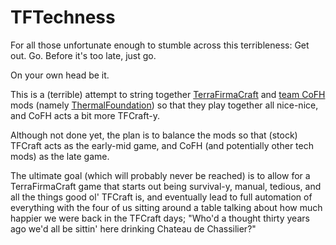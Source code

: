# TFTechness
For all those unfortunate enough to stumble across this terribleness:
Get out.
Go.
Before it's too late, just go.

On your own head be it.

This is a (terrible) attempt to string together [TerraFirmaCraft](https://github.com/Deadrik/TFCraft) and [team CoFH](https://github.com/CoFH) mods (namely [ThermalFoundation](https://github.com/CoFH/ThermalFoundation)) so that they play together all nice-nice, and CoFH acts a bit more TFCraft-y.

Although not done yet, the plan is to balance the mods so that (stock) TFCraft acts as the early-mid game, and CoFH (and potentially other tech mods) as the late game.

The ultimate goal (which will probably never be reached) is to allow for a TerraFirmaCraft game that starts out being survival-y, manual, tedious, and all the things good ol' TFCraft is, and eventually lead to full automation of everything with the four of us sitting around a table talking about how much happier we were back in the TFCraft days; "Who'd a thought thirty years ago we'd all be sittin' here drinking Chateau de Chassilier?"
